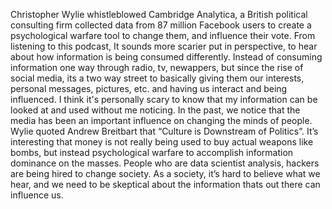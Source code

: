 Christopher Wylie whistleblowed Cambridge Analytica, a British political consulting firm collected data from 87 million Facebook users to create a psychological warfare tool to change them, and influence their vote. From listening to this podcast, It sounds more scarier put in perspective, to hear about how information is being consumed differently. Instead of consuming information one way through radio, tv, newappers, but since the rise of social media, its a two way street to basically giving them our interests, personal messages, pictures, etc. and having us interact and being influenced. I think it's personally scary to know that my information can be looked at and used without me noticing. In the past, we notice that the media has been an important influence on changing the minds of people. Wylie quoted Andrew Breitbart that “Culture is Downstream of Politics”. It’s interesting that money is not really being used to buy actual weapons like bombs, but instead psychological warfare to accomplish information dominance on the masses. People who are data scientist analysis, hackers are being hired to change society. As a society, it’s hard to believe what we hear, and we need to be skeptical about the information thats out there can influence us.
